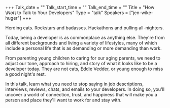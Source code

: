 +++
Talk_date = ""
Talk_start_time = ""
Talk_end_time = ""
Title = "How \\*Not\\* to Talk to Your Developers"
Type = "talk"
Speakers = ["jen-wike-huger"]
+++

Herding cats. Rockstars and badasses. Hackathons and pulling all-nighters.

Today, being a developer is as commonplace as anything else. They're from all different backgrounds and living a variety of lifestyles, many of which include a personal life that is as demanding or more demanding than work.

From parenting young children to caring for our aging parents, we need to adjust our tone, approach to hiring, and story of what it looks like to be a developer today. They are not cats, Eddie Vedder, or young enough to miss a good night's rest.

In this talk, learn what you need to stop saying in job descriptions, interviews, reviews, chats, and emails to your developers. In doing so, you'll uncover a world of connection, trust, and happiness that will make you a person and place they'll want to work for and stay with.
